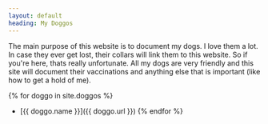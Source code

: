 ```yaml
---
layout: default
heading: My Doggos
---
```


The main purpose of this website is to document my dogs.
I love them a lot. 
In case they ever get lost, their collars will link them to this website.
So if you're here, thats really unfortunate.
All my dogs are very friendly and this site will document their vaccinations and anything else that is important (like how to get a hold of me).
<div style="text-align: center;">
<span class="mdi--dog"></span>
</div>

{% for doggo in site.doggos %}
- [{{ doggo.name }}]({{ doggo.url }})
{% endfor %}